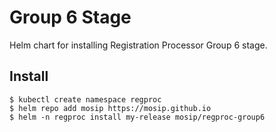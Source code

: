 # Group 6 Stage

Helm chart for installing Registration Processor Group 6 stage.

## Install
```console
$ kubectl create namespace regproc
$ helm repo add mosip https://mosip.github.io
$ helm -n regproc install my-release mosip/regproc-group6
```

